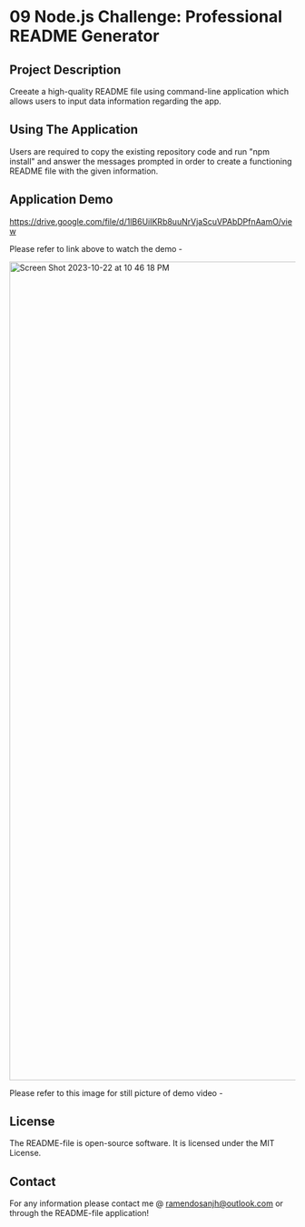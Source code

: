 # 09 Node.js Challenge: Professional README Generator

## Project Description

Creeate a high-quality README file using command-line application which allows users to input data information regarding the app.


## Using  The Application

Users are required to copy the existing repository code and run "npm install" and answer the messages prompted in order to create a functioning README file with the given information.

## Application Demo

https://drive.google.com/file/d/1lB6UiIKRb8uuNrVjaScuVPAbDPfnAamO/view

Please refer to link above to watch the demo -

<img width="1440" alt="Screen Shot 2023-10-22 at 10 46 18 PM" src="https://github.com/ramendosanjh/README-file/assets/134460692/22206795-1b0d-47a0-b991-bf70166ff5bc">

Please refer to this image for still picture of demo video - 

## License
The README-file is open-source software. It is licensed under the MIT License.

## Contact

For any information please contact me @ ramendosanjh@outlook.com or through the README-file application! 



